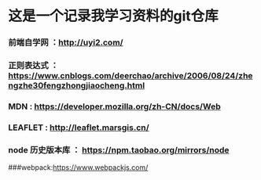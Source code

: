 # 这是一个记录我学习资料的git仓库
### 前端自学网 ：http://uyi2.com/
### 正则表达式 ： https://www.cnblogs.com/deerchao/archive/2006/08/24/zhengzhe30fengzhongjiaocheng.html
### MDN : https://developer.mozilla.org/zh-CN/docs/Web
### LEAFLET : http://leaflet.marsgis.cn/
### node 历史版本库 ： https://npm.taobao.org/mirrors/node
###webpack:https://www.webpackjs.com/

